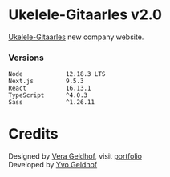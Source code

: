 # Ukelele-Gitaarles v2.0

[Ukelele-Gitaarles](https://ukelele-gitaarles.nl) new company website.

### Versions
```
Node            12.18.3 LTS  
Next.js         9.5.3  
React           16.13.1  
TypeScript      ^4.0.3  
Sass            ^1.26.11  
```

# Credits

Designed by [Vera Geldhof](https://github.com/VGeldhof), visit [portfolio](https://verageldhof.nl)  
Developed by [Yvo Geldhof](https://github.com/VGeldhof)
